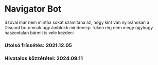 # Navigator Bot
Szóval már nem mintha sokat számítana az, hogy kint van nyilvánosan a Discord botomnak úgy ámblokk mindene:p
Token rég nem megy úgyhogy haszontalan bármit is vele kezdeni
### Utolsó fríssétés: 2021.12.05
### Hivatalos közzététel: 2024.09.11
